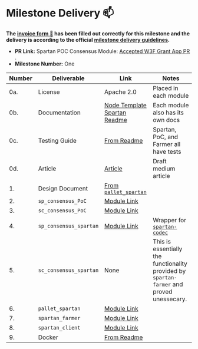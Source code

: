 # Milestone Delivery :mailbox:

**The [invoice form :pencil:](https://forms.gle/8Wx7nxtq8fKrsuEz8) has been filled out correctly for this milestone and the delivery is according to the official [milestone delivery guidelines](https://github.com/w3f/General-Grants-Program/blob/master/grants/milestone-deliverables-guidelines.md).**  

* **PR Link:** Spartan POC Consensus Module: [Accepted W3F Grant App PR](https://github.com/w3f/Open-Grants-Program/pull/357) . 
* **Milestone Number:** One

| Number | Deliverable | Link | Notes |
| ------------- | ------------- | ------------- |------------- |
| 0a. | License | Apache 2.0 | Placed in each module |
| 0b. | Documentation | [Node Template Spartan Readme](https://github.com/subspace/substrate/blob/w3f-spartan-ms-1/bin/node-template-spartan/README.md) | Each module also has its own docs |
| 0c. | Testing Guide | [From Readme](https://github.com/subspace/substrate/blob/w3f-spartan-ms-1/bin/node-template-spartan/README.md#run-tests) | Spartan, PoC, and Farmer all have tests |
| 0d. | Article | [Article](https://medium.com/@jeremiahwagstaff/bringing-poc-consensus-to-substrate-d49d49a912bd) | Draft medium article |
| 1. | Design Document | [From `pallet_spartan`](https://github.com/subspace/substrate/blob/w3f-spartan-ms-1/frame/spartan/design.md) | |
| 2. | `sp_consensus_PoC` | [Module Link](https://github.com/subspace/substrate/tree/w3f-spartan-ms-1/primitives/consensus/poc) |  |
| 3. | `sc_consensus_PoC` | [Module Link](https://github.com/subspace/substrate/tree/w3f-spartan-ms-1/client/consensus/poc) |  |
| 4. | `sp_consensus_spartan` | [Module Link](https://github.com/subspace/substrate/tree/w3f-spartan-ms-1/primitives/consensus/spartan) | Wrapper for [`spartan-codec`](https://github.com/subspace/spartan-codec)  | 
| 5. | `sc_consensus_spartan` | None | This is essentially the functionality provided by `spartan-farmer` and proved unessecary. |
| 6. | `pallet_spartan` | [Module Link](https://github.com/subspace/substrate/tree/w3f-spartan-ms-1/frame/spartan) | |
| 7. | `spartan_farmer` | [Module Link](https://github.com/subspace/spartan-farmer/tree/w3f-spartan-ms-1.1) |  |
| 8. | `spartan_client` | [Module Link](https://github.com/subspace/substrate/blob/w3f-spartan-ms-1/bin/node-template-spartan) |  | 
| 9. | Docker | [From Readme](https://github.com/subspace/substrate/blob/w3f-spartan-ms-1/bin/node-template-spartan#run-with-docker) |  |

  
